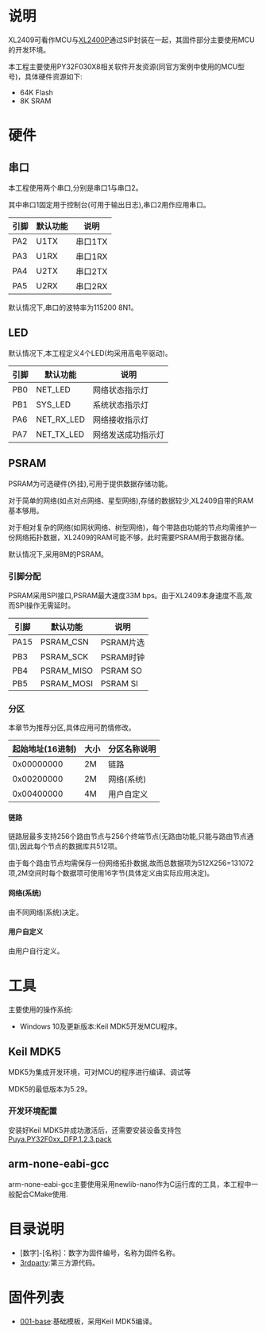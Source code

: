 # 说明

XL2409可看作MCU与[XL2400P](https://www.xinlinggo.com/pd.jsp?id=42)通过SIP封装在一起，其固件部分主要使用MCU的开发环境。

本工程主要使用PY32F030X8相关软件开发资源(同官方案例中使用的MCU型号)，具体硬件资源如下:

- 64K Flash
- 8K SRAM

# 硬件

## 串口

本工程使用两个串口,分别是串口1与串口2。

其中串口1固定用于控制台(可用于输出日志),串口2用作应用串口。

| 引脚 | 默认功能 | 说明    |
| ---- | -------- | ------- |
| PA2  | U1TX     | 串口1TX |
| PA3  | U1RX     | 串口1RX |
| PA4  | U2TX     | 串口2TX |
| PA5  | U2RX     | 串口2RX |

默认情况下,串口的波特率为115200 8N1。

## LED

默认情况下,本工程定义4个LED(均采用高电平驱动)。

| 引脚 | 默认功能    | 说明                           |
| ---- | ----------- | ------------------------------ |
| PB0  | NET_LED     | 网络状态指示灯                 |
| PB1  | SYS_LED     | 系统状态指示灯                 |
| PA6  | NET_RX_LED  | 网络接收指示灯                 |
| PA7  | NET_TX_LED  | 网络发送成功指示灯             |

## PSRAM

PSRAM为可选硬件(外挂),可用于提供数据存储功能。

对于简单的网络(如点对点网络、星型网络),存储的数据较少,XL2409自带的RAM基本够用。

对于相对复杂的网络(如网状网络、树型网络)，每个带路由功能的节点均需维护一份网络拓扑数据，XL2409的RAM可能不够，此时需要PSRAM用于数据存储。

默认情况下,采用8M的PSRAM。

### 引脚分配

PSRAM采用SPI接口,PSRAM最大速度33M bps。由于XL2409本身速度不高,故而SPI操作无需延时。

| 引脚 | 默认功能   | 说明      |
| ---- | ---------- | --------- |
| PA15 | PSRAM_CSN  | PSRAM片选 |
| PB3  | PSRAM_SCK  | PSRAM时钟 |
| PB4  | PSRAM_MISO | PSRAM SO  |
| PB5  | PSRAM_MOSI | PSRAM SI  |

### 分区

本章节为推荐分区,具体应用可酌情修改。

| 起始地址(16进制) | 大小 | 分区名称说明 |
| ---------------- | ---- | ------------ |
| 0x00000000       | 2M   | 链路         |
| 0x00200000       | 2M   | 网络(系统)   |
| 0x00400000       | 4M   | 用户自定义   |

#### 链路

链路层最多支持256个路由节点与256个终端节点(无路由功能,只能与路由节点通信),因此每个节点的数据库共512项。

由于每个路由节点均需保存一份网络拓扑数据,故而总数据项为512X256=131072项,2M空间时每个数据项可使用16字节(具体定义由实际应用决定)。

#### 网络(系统)

由不同网络(系统)决定。

#### 用户自定义

由用户自行定义。

# 工具

主要使用的操作系统:

- Windows 10及更新版本:Keil MDK5开发MCU程序。

## Keil MDK5

MDK5为集成开发环境，可对MCU的程序进行编译、调试等

MDK5的最低版本为5.29。

### 开发环境配置

安装好Keil MDK5并成功激活后，还需要安装设备支持包[Puya.PY32F0xx_DFP.1.2.3.pack](3rdparty/PY32F0xx_Firmware_V1.4.7/Packs/MDK/Puya.PY32F0xx_DFP.1.2.3.pack)

## arm-none-eabi-gcc

arm-none-eabi-gcc主要使用采用newlib-nano作为C运行库的工具，本工程中一般配合CMake使用.

# 目录说明

- [数字]-[名称]：数字为固件编号，名称为固件名称。
- [3rdparty](3rdparty):第三方源代码。

# 固件列表

- [001-base](001-base):基础模板，采用Keil MDK5编译。